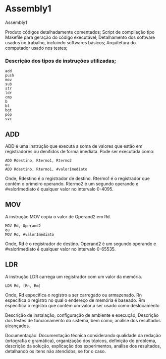 # Assembly1
Assembly1


Produto
códigos detalhadamente comentados;
Script de compilação tipo Makefile para geração do código executável;
Detalhamento dos software usados no trabalho, incluindo softwares básicos;
Arquitetura do computador usado nos testes;

### Descrição dos tipos de instruções utilizadas;

    add
    push
    mov
    sub    
    str
    ldr
    cmp    
    b
    bl
    bgt
    pop
    svc

## ADD
ADD é uma instrução que executa a soma de valores que estão em registradores ou denifidos de forma imediata. Pode ser executada como:

    ADD Rdestino, Rtermo1, Rtermo2
    ou
    ADD Rdestino, Rtermo1, #valorImediato

Onde, Rdestino é o registrador de destino. Rtermo1 é o registrador que contém o primeiro operando. Rtermo2 é um segundo operando e #valorImediato é qualquer valor no intervalo 0-4095.

## MOV
A instrução MOV copia o valor de Operand2 em Rd.

    MOV Rd, Operand2
    ou
    MOV Rd, #valorImediato
    
Onde, Rd é o registrador de destino. Operand2 é um segundo operando e #valorImediato é qualquer valor no intervalo 0-65535.

## LDR
A instrução LDR carrega um registrador com um valor da memória.

    LDR Rd, [Rn, Rm]
    
Onde, Rd especifica o registro a ser carregado ou armazenado. Rn especifica o registro no qual o endereço de memória é baseado. Rm especifica o registro que contém um valor a ser usado como deslocamento


    








Descrição de instalação, configuração de ambiente e execução;
Descrição dos testes de funcionamento do sistema, bem como, análise dos resultados alcançados.



Documentação:
Documentação técnica considerando qualidade da redação (ortografia e gramática), organização dos tópicos, definição do problema, descrição da solução, explicação dos experimentos, análise dos resultados, detalhando os itens não atendidos, se for o caso.
